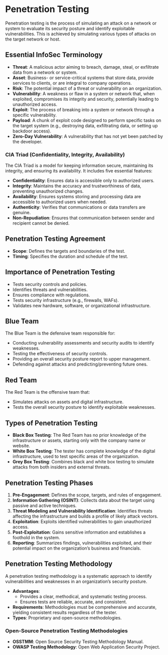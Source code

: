 # Penetration Testing

Penetration testing is the process of simulating an attack on a network or system to evaluate its security posture and identify exploitable vulnerabilities. This is achieved by simulating various types of attacks on the target network or host.

## Essential InfoSec Terminology
- **Threat**: A malicious actor aiming to breach, damage, steal, or exfiltrate data from a network or system.
- **Asset**: Business- or service-critical systems that store data, provide services to clients, or are integral to company operations.
- **Risk**: The potential impact of a threat or vulnerability on an organization.
- **Vulnerability**: A weakness or flaw in a system or network that, when exploited, compromises its integrity and security, potentially leading to unauthorized access.
- **Exploit**: The process of breaking into a system or network through a specific vulnerability.
- **Payload**: A chunk of exploit code designed to perform specific tasks on the target system (e.g., destroying data, exfiltrating data, or setting up backdoor access).
- **Zero-Day Vulnerability**: A vulnerability that has not yet been patched by the developer.

### CIA Triad (Confidentiality, Integrity, Availability)
The CIA Triad is a model for keeping information secure, maintaining its integrity, and ensuring its availability. It includes five essential features:
- **Confidentiality**: Ensures data is accessible only to authorized users.
- **Integrity**: Maintains the accuracy and trustworthiness of data, preventing unauthorized changes.
- **Availability**: Ensures systems storing and processing data are accessible to authorized users when needed.
- **Authenticity**: Verifies that communications or data transfers are genuine.
- **Non-Repudiation**: Ensures that communication between sender and recipient cannot be denied.

## Penetration Testing Agreement
- **Scope**: Defines the targets and boundaries of the test.
- **Timing**: Specifies the duration and schedule of the test.

## Importance of Penetration Testing
- Tests security controls and policies.
- Identifies threats and vulnerabilities.
- Ensures compliance with regulations.
- Tests security infrastructure (e.g., firewalls, WAFs).
- Validates new hardware, software, or organizational infrastructure.

## Blue Team
The Blue Team is the defensive team responsible for:
- Conducting vulnerability assessments and security audits to identify weaknesses.
- Testing the effectiveness of security controls.
- Providing an overall security posture report to upper management.
- Defending against attacks and predicting/preventing future ones.

## Red Team
The Red Team is the offensive team that:
- Simulates attacks on assets and digital infrastructure.
- Tests the overall security posture to identify exploitable weaknesses.

## Types of Penetration Testing
- **Black Box Testing**: The Red Team has no prior knowledge of the infrastructure or assets, starting only with the company name or website.
- **White Box Testing**: The tester has complete knowledge of the digital infrastructure, used to test specific areas of the organization.
- **Grey Box Testing**: Combines black and white box testing to simulate attacks from both insiders and external threats.

## Penetration Testing Phases
1. **Pre-Engagement**: Defines the scope, targets, and rules of engagement.
2. **Information Gathering (OSINT)**: Collects data about the target using passive and active techniques.
3. **Threat Modeling and Vulnerability Identification**: Identifies threats affecting the infrastructure and builds a profile of likely attack vectors.
4. **Exploitation**: Exploits identified vulnerabilities to gain unauthorized access.
5. **Post-Exploitation**: Gains sensitive information and establishes a foothold in the system.
6. **Reporting**: Summarizes findings, vulnerabilities exploited, and their potential impact on the organization’s business and financials.

## Penetration Testing Methodology
A penetration testing methodology is a systematic approach to identify vulnerabilities and weaknesses in an organization’s security posture.
- **Advantages**:
  - Provides a clear, methodical, and systematic testing process.
  - Ensures tests are reliable, accurate, and consistent.
- **Requirements**: Methodologies must be comprehensive and accurate, yielding consistent results regardless of the tester.
- **Types**: Proprietary and open-source methodologies.

### Open-Source Penetration Testing Methodologies
- **OSSTMM**: Open Source Security Testing Methodology Manual.
- **OWASP Testing Methodology**: Open Web Application Security Project.